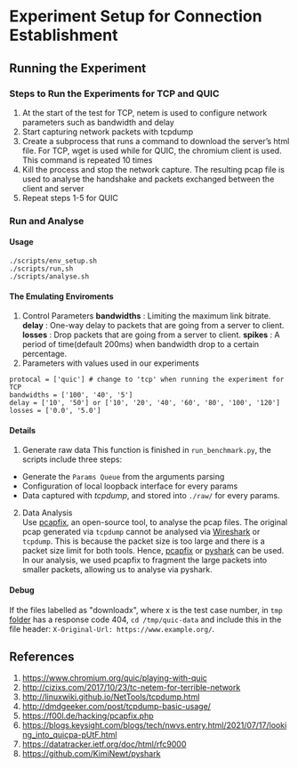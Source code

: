 # Experiment Setup for Connection Establishment

## Running the Experiment

### Steps to Run the Experiments for TCP and QUIC
1. At the start of the test for TCP, netem is used to configure network parameters such as bandwidth and delay
2. Start capturing network packets with tcpdump
3. Create a subprocess that runs a command to download the server’s html file. For TCP, wget is used while for QUIC, the chromium client is used. This command is repeated 10 times
4. Kill the process and stop the network capture. The resulting pcap file is used to analyse the handshake and packets exchanged between the client and server
5. Repeat steps 1-5 for QUIC


### Run and Analyse

#### Usage

```shell
./scripts/env_setup.sh
./scripts/run,sh
./scripts/analyse.sh
```

#### The Emulating Enviroments

1. Control Parameters
  **bandwidths** : Limiting the maximum link bitrate.
  **delay** : One-way delay to packets that are going from a server to client.
  **losses** : Drop packets that are going from a server to client.
  **spikes** : A period of time(default 200ms) when bandwidth drop to a certain percentage.
2. Parameters with values used in our experiments
  ```
  protocal = ['quic'] # change to 'tcp' when running the experiment for TCP
  bandwidths = ['100', '40', '5']
  delay = ['10', '50'] or ['10', '20', '40', '60', '80', '100', '120']
  losses = ['0.0', '5.0']
  ```

#### Details

1. Generate raw data
  This function is finished in `run_benchmark.py`, the scripts include three steps:
  * Generate the `Params Queue` from the arguments parsing
  * Configuration of local loopback interface for every params
  * Data captured with *tcpdump*, and stored into `./raw/` for every params.
2. Data Analysis  
  Use [pcapfix](https://f00l.de/hacking/pcapfix.php), an open-source tool, to analyse the pcap files. The original pcap generated via `tcpdump` cannot be analysed via [Wireshark](https://www.wireshark.org/) or `tcpdump`. This is because the packet size is too large and there is a packet size limit for both tools. Hence, [pcapfix](https://f00l.de/hacking/pcapfix.php) or [pyshark](https://github.com/KimiNewt/pyshark) can be used. In our analysis, we used pcapfix to fragment the large packets into smaller packets, allowing us to analyse via pyshark.

#### Debug
If the files labelled as "downloadx", where x is the test case number, in `tmp` [folder](https://github.com/24kmystique/QUIC-vs-TCP-Protocol/blob/main/connection_establishment/tmp) has a response code 404, `cd /tmp/quic-data` and include this in the file header: `X-Original-Url: https://www.example.org/`. 


## References

1. https://www.chromium.org/quic/playing-with-quic
2. http://cizixs.com/2017/10/23/tc-netem-for-terrible-network
3. http://linuxwiki.github.io/NetTools/tcpdump.html
4. http://dmdgeeker.com/post/tcpdump-basic-usage/
5. https://f00l.de/hacking/pcapfix.php
6. https://blogs.keysight.com/blogs/tech/nwvs.entry.html/2021/07/17/looking_into_quicpa-pUtF.html 
7. https://datatracker.ietf.org/doc/html/rfc9000
8. https://github.com/KimiNewt/pyshark 